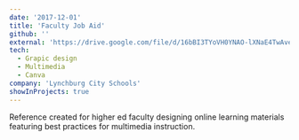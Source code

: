 ```yaml
---
date: '2017-12-01'
title: 'Faculty Job Aid'
github: ''
external: 'https://drive.google.com/file/d/16bBI3TYoVH0YNAO-lXNaE4TwAverkolC/view?usp=sharing'
tech:
  - Grapic design
  - Multimedia
  - Canva
company: 'Lynchburg City Schools'
showInProjects: true
---
```


Reference created for higher ed faculty designing online learning materials featuring best practices for multimedia instruction.
